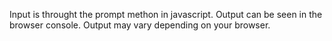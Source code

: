 Input is throught the prompt methon in javascript.
Output can be seen in the browser console.
Output may vary depending on your browser.
